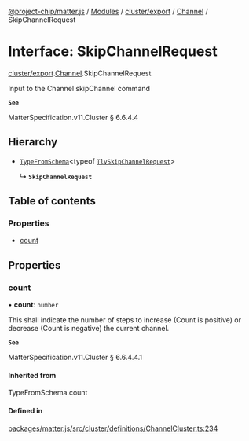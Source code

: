 [@project-chip/matter.js](../README.md) / [Modules](../modules.md) / [cluster/export](../modules/cluster_export.md) / [Channel](../modules/cluster_export.Channel.md) / SkipChannelRequest

# Interface: SkipChannelRequest

[cluster/export](../modules/cluster_export.md).[Channel](../modules/cluster_export.Channel.md).SkipChannelRequest

Input to the Channel skipChannel command

**`See`**

MatterSpecification.v11.Cluster § 6.6.4.4

## Hierarchy

- [`TypeFromSchema`](../modules/tlv_export.md#typefromschema)\<typeof [`TlvSkipChannelRequest`](../modules/cluster_export.Channel.md#tlvskipchannelrequest)\>

  ↳ **`SkipChannelRequest`**

## Table of contents

### Properties

- [count](cluster_export.Channel.SkipChannelRequest.md#count)

## Properties

### count

• **count**: `number`

This shall indicate the number of steps to increase (Count is positive) or decrease (Count is negative) the
current channel.

**`See`**

MatterSpecification.v11.Cluster § 6.6.4.4.1

#### Inherited from

TypeFromSchema.count

#### Defined in

[packages/matter.js/src/cluster/definitions/ChannelCluster.ts:234](https://github.com/project-chip/matter.js/blob/5f71eedebdb9fa54338bde320c311bb359b7455d/packages/matter.js/src/cluster/definitions/ChannelCluster.ts#L234)
